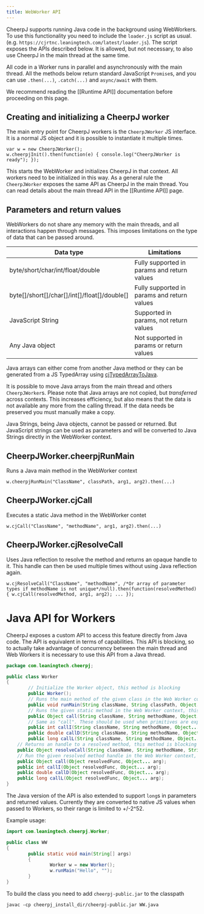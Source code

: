 ```yaml
---
title: WebWorker API
---
```


CheerpJ supports running Java code in the background using WebWorkers. To use this functionality you need to include the ```loader.js``` script as usual. (e.g. ```https://cjrtnc.leaningtech.com/latest/loader.js```). The script exposes the APIs described below. It is allowed, but not necessary, to also use CheerpJ in the main thread at the same time.

All code in a Worker runs in parallel and asynchronously with the main thread. All the methods below return standard JavaScript ```Promise```s, and you can use ```.then(...)```, ```.catch(...)``` and ```async/await``` with them.

We recommend reading the [[Runtime API]] documentation before proceeding on this page.

## Creating and initializing a CheerpJ worker

The main entry point for CheerpJ workers is the ```CheerpJWorker``` JS interface. It is a normal JS object and it is possible to instantiate it multiple times.

```
var w = new CheerpJWorker();
w.cheerpjInit().then(function(e) { console.log("CheerpJWorker is ready"); });
```

This starts the WebWorker and initializes CheerpJ in that context. All workers need to be initialized in this way. As a general rule the ```CheerpJWorker``` exposes the same API as CheerpJ in the main thread. You can read details about the main thread API in the [[Runtime API]] page.

## Parameters and return values

WebWorkers do not share any memory with the main threads, and all interactions happen through messages. This imposes limitations on the type of data that can be passed around.

|Data type                                   |Limitations                                 |
|--------------------------------------------|--------------------------------------------|
|byte/short/char/int/float/double            |Fully supported in params and return values |
|byte[]/short[]/char[]/int[]/float[]/double[]|Fully supported in params and return values |
|JavaScript String                           |Supported in params, not return values      |
|Any Java object                             |Not supported in params or return values    |

Java arrays can either come from another Java method or they can be generated from a JS TypedArray using [cjTypedArrayToJava](Runtime-API#cjtypedarraytojava).

It is possible to move Java arrays from the main thread and others ```CheerpJWorker```s. Please note that Java arrays are not copied, but _transferred_ across contexts. This increases efficiency, but also means that the data is not available any more from the calling thread. If the data needs be preserved you must manually make a copy.

Java Strings, being Java objects, cannot be passed or returned. But JavaScript strings can be used as parameters and will be converted to Java Strings directly in the WebWorker context.

## CheerpJWorker.cheerpjRunMain

Runs a Java main method in the WebWorker context

```
w.cheerpjRunMain("ClassName", classPath, arg1, arg2).then(...)
```

## CheerpJWorker.cjCall

Executes a static Java method in the WebWorker contet

```
w.cjCall("ClassName", "methodName", arg1, arg2).then(...)
```

## CheerpJWorker.cjResolveCall

Uses Java reflection to resolve the method and returns an opaque handle to it. This handle can then be used multiple times without using Java reflection again.

```
w.cjResolveCall("ClassName", "methodName", /*Or array of parameter types if methodName is not unique*/null).then(function(resolvedMethod) { w.cjCall(resolvedMethod, arg1, arg2); ... });
```

# Java API for Workers

CheerpJ exposes a custom API to access this feature directly from Java code. The API is equivalent in terms of capabilities. This API is blocking, so to actually take advantage of concurrency between the main thread and Web Workers it is necessary to use this API from a Java thread.

```java
package com.leaningtech.cheerpj;

public class Worker
{
        // Initialize the Worker object, this method is blocking
        public Worker();
        // Runs the main method of the given class in the Web Worker context, this method is blocking
        public void runMain(String className, String classPath, Object... arg);
        // Runs the given static method in the Web Worker context, this method is blocking
        public Object call(String className, String methodName, Object... arg);
        // Same as "call". These should be used when primitives are expected.
        public int callI(String className, String methodName, Object... arg);
        public double callD(String className, String methodName, Object... arg);
        public long callL(String className, String methodName, Object... arg);
	// Returns an handle to a resolved method, this method is blocking
	public Object resolveCall(String className, String methodName, String[] types);
	// Run the given resolved method handle in the Web Worker context, this method is blocking
	public Object call(Object resolvedFunc, Object... arg);
	public int callI(Object resolvedFunc, Object... arg);
	public double callD(Object resolvedFunc, Object... arg);
	public long callL(Object resolvedFunc, Object... arg);
}
```

The Java version of the API is also extended to support ```long```s in parameters and returned values. Currently they are converted to native JS values when passed to Workers, so their range is limited to +/-2^52.

Example usage:

```java
import com.leaningtech.cheerpj.Worker;

public class WW
{
        public static void main(String[] args)
        {
                Worker w = new Worker();
                w.runMain("Hello", "");
        }
}
```

To build the class you need to add ```cheerpj-public.jar``` to the classpath

```
javac -cp cheerpj_install_dir/cheerpj-public.jar WW.java
```
